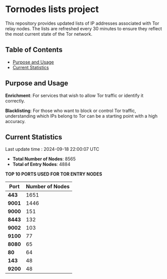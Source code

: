 # Tornodes lists project

This repository provides updated lists of IP addresses associated with Tor relay nodes. The lists are refreshed every 30 minutes to ensure they reflect the most current state of the Tor network.

## Table of Contents

- [Purpose and Usage](#purpose-and-usage)
- [Current Statistics](#current-statistics)


## Purpose and Usage

**Enrichment**: For services that wish to allow Tor traffic or identify it correctly.

**Blacklisting**: For those who want to block or control Tor traffic, understanding which IPs belong to Tor can be a starting point with a high accuracy.

## Current Statistics

Last update time : 2024-09-18 22:00:07 UTC

- **Total Number of Nodes**: 8565
- **Total of Entry Nodes**: 4884

**TOP 10 PORTS USED FOR TOR ENTRY NODES**

| **Port** | **Number of Nodes** |
|------|-----------------|
| **443**   | 1651  |
| **9001**   | 1446  |
| **9000**   | 151  |
| **8443**   | 132  |
| **9002**   | 103  |
| **9100**   | 77  |
| **8080**   | 65  |
| **80**   | 64  |
| **143**   | 48  |
| **9200**   | 48  |

